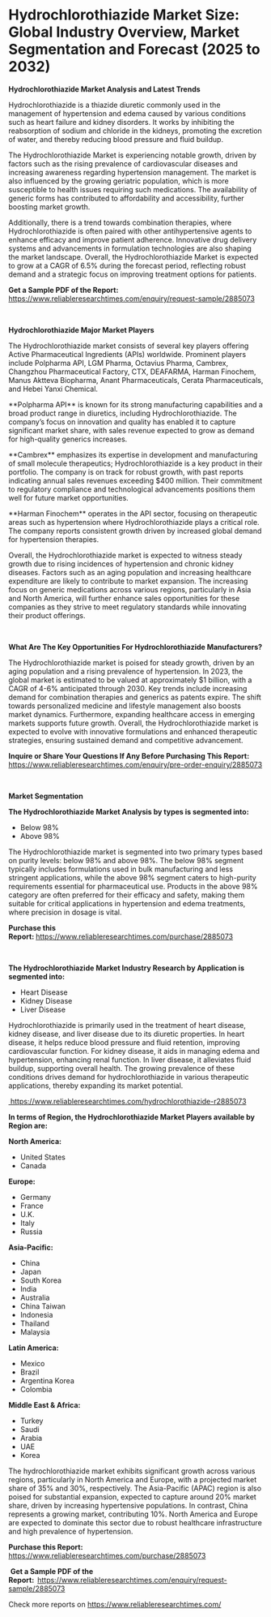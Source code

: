 <p><h1>Hydrochlorothiazide Market Size: Global Industry Overview, Market Segmentation and Forecast (2025 to 2032)</h1></p><p><strong>Hydrochlorothiazide Market Analysis and Latest Trends</strong></p>
<p><p>Hydrochlorothiazide is a thiazide diuretic commonly used in the management of hypertension and edema caused by various conditions such as heart failure and kidney disorders. It works by inhibiting the reabsorption of sodium and chloride in the kidneys, promoting the excretion of water, and thereby reducing blood pressure and fluid buildup.</p><p>The Hydrochlorothiazide Market is experiencing notable growth, driven by factors such as the rising prevalence of cardiovascular diseases and increasing awareness regarding hypertension management. The market is also influenced by the growing geriatric population, which is more susceptible to health issues requiring such medications. The availability of generic forms has contributed to affordability and accessibility, further boosting market growth.</p><p>Additionally, there is a trend towards combination therapies, where Hydrochlorothiazide is often paired with other antihypertensive agents to enhance efficacy and improve patient adherence. Innovative drug delivery systems and advancements in formulation technologies are also shaping the market landscape. Overall, the Hydrochlorothiazide Market is expected to grow at a CAGR of 6.5% during the forecast period, reflecting robust demand and a strategic focus on improving treatment options for patients.</p></p>
<p><strong>Get a Sample PDF of the Report:&nbsp;</strong> <a href="https://www.reliableresearchtimes.com/enquiry/request-sample/2885073?utm_campaign=2934&utm_medium=2&utm_source=Github&utm_content=ia&utm_term=13032025&utm_id=hydrochlorothiazide">https://www.reliableresearchtimes.com/enquiry/request-sample/2885073</a></p>
<p>&nbsp;</p>
<p><strong>Hydrochlorothiazide Major Market Players</strong></p>
<p><p>The Hydrochlorothiazide market consists of several key players offering Active Pharmaceutical Ingredients (APIs) worldwide. Prominent players include Polpharma API, LGM Pharma, Octavius Pharma, Cambrex, Changzhou Pharmaceutical Factory, CTX, DEAFARMA, Harman Finochem, Manus Aktteva Biopharma, Anant Pharmaceuticals, Cerata Pharmaceuticals, and Hebei Yanxi Chemical. </p><p>**Polpharma API** is known for its strong manufacturing capabilities and a broad product range in diuretics, including Hydrochlorothiazide. The company’s focus on innovation and quality has enabled it to capture significant market share, with sales revenue expected to grow as demand for high-quality generics increases.</p><p>**Cambrex** emphasizes its expertise in development and manufacturing of small molecule therapeutics; Hydrochlorothiazide is a key product in their portfolio. The company is on track for robust growth, with past reports indicating annual sales revenues exceeding $400 million. Their commitment to regulatory compliance and technological advancements positions them well for future market opportunities.</p><p>**Harman Finochem** operates in the API sector, focusing on therapeutic areas such as hypertension where Hydrochlorothiazide plays a critical role. The company reports consistent growth driven by increased global demand for hypertension therapies. </p><p>Overall, the Hydrochlorothiazide market is expected to witness steady growth due to rising incidences of hypertension and chronic kidney diseases. Factors such as an aging population and increasing healthcare expenditure are likely to contribute to market expansion. The increasing focus on generic medications across various regions, particularly in Asia and North America, will further enhance sales opportunities for these companies as they strive to meet regulatory standards while innovating their product offerings.</p></p>
<p>&nbsp;</p>
<p><strong>What Are The Key Opportunities For Hydrochlorothiazide Manufacturers?</strong></p>
<p><p>The Hydrochlorothiazide market is poised for steady growth, driven by an aging population and a rising prevalence of hypertension. In 2023, the global market is estimated to be valued at approximately $1 billion, with a CAGR of 4-6% anticipated through 2030. Key trends include increasing demand for combination therapies and generics as patents expire. The shift towards personalized medicine and lifestyle management also boosts market dynamics. Furthermore, expanding healthcare access in emerging markets supports future growth. Overall, the Hydrochlorothiazide market is expected to evolve with innovative formulations and enhanced therapeutic strategies, ensuring sustained demand and competitive advancement.</p></p>
<p><strong>Inquire or Share Your Questions If Any Before Purchasing This Report:</strong> <a href="https://www.reliableresearchtimes.com/enquiry/pre-order-enquiry/2885073?utm_campaign=2934&utm_medium=2&utm_source=Github&utm_content=ia&utm_term=13032025&utm_id=hydrochlorothiazide">https://www.reliableresearchtimes.com/enquiry/pre-order-enquiry/2885073</a></p>
<p>&nbsp;</p>
<p><strong>Market Segmentation</strong></p>
<p><strong>The Hydrochlorothiazide Market Analysis by types is segmented into:</strong></p>
<p><ul><li>Below 98%</li><li>Above 98%</li></ul></p>
<p><p>The Hydrochlorothiazide market is segmented into two primary types based on purity levels: below 98% and above 98%. The below 98% segment typically includes formulations used in bulk manufacturing and less stringent applications, while the above 98% segment caters to high-purity requirements essential for pharmaceutical use. Products in the above 98% category are often preferred for their efficacy and safety, making them suitable for critical applications in hypertension and edema treatments, where precision in dosage is vital.</p></p>
<p><strong>Purchase this Report:&nbsp;</strong><a href="https://www.reliableresearchtimes.com/purchase/2885073?utm_campaign=2934&utm_medium=2&utm_source=Github&utm_content=ia&utm_term=13032025&utm_id=hydrochlorothiazide">https://www.reliableresearchtimes.com/purchase/2885073</a></p>
<p>&nbsp;</p>
<p><strong>The Hydrochlorothiazide Market Industry Research by Application is segmented into:</strong></p>
<p><ul><li>Heart Disease</li><li>Kidney Disease</li><li>Liver Disease</li></ul></p>
<p><p>Hydrochlorothiazide is primarily used in the treatment of heart disease, kidney disease, and liver disease due to its diuretic properties. In heart disease, it helps reduce blood pressure and fluid retention, improving cardiovascular function. For kidney disease, it aids in managing edema and hypertension, enhancing renal function. In liver disease, it alleviates fluid buildup, supporting overall health. The growing prevalence of these conditions drives demand for hydrochlorothiazide in various therapeutic applications, thereby expanding its market potential.</p></p>
<p><a href="https://www.reliableresearchtimes.com/hydrochlorothiazide-r2885073?utm_campaign=2934&utm_medium=2&utm_source=Github&utm_content=ia&utm_term=13032025&utm_id=hydrochlorothiazide">&nbsp;https://www.reliableresearchtimes.com/hydrochlorothiazide-r2885073</a></p>
<p><strong>In terms of Region, the Hydrochlorothiazide Market Players available by Region are:</strong></p>
<p>
    <p> <strong> North America: </strong>
        <ul>
            <li>United States</li>
            <li>Canada</li>
        </ul>
        </p> 
    <p> <strong> Europe: </strong>
        <ul>
            <li>Germany</li>
            <li>France</li>
            <li>U.K.</li>
            <li>Italy</li>
            <li>Russia</li>
        </ul>
        </p> 
    <p> <strong> Asia-Pacific: </strong>
        <ul>
            <li>China</li>
            <li>Japan</li>
            <li>South Korea</li>
            <li>India</li>
            <li>Australia</li>
            <li>China Taiwan</li>
            <li>Indonesia</li>
            <li>Thailand</li>
            <li>Malaysia</li>
        </ul>
        </p> 
    <p> <strong> Latin America: </strong>
        <ul>
            <li>Mexico</li>
            <li>Brazil</li>
            <li>Argentina Korea</li>
            <li>Colombia</li>
        </ul>
        </p> 
    <p> <strong> Middle East & Africa: </strong>
        <ul>
            <li>Turkey</li>
            <li>Saudi</li>
            <li>Arabia</li>
            <li>UAE</li>
            <li>Korea</li>
        </ul>
    </p>
    </p>
<p><p>The hydrochlorothiazide market exhibits significant growth across various regions, particularly in North America and Europe, with a projected market share of 35% and 30%, respectively. The Asia-Pacific (APAC) region is also poised for substantial expansion, expected to capture around 20% market share, driven by increasing hypertensive populations. In contrast, China represents a growing market, contributing 10%. North America and Europe are expected to dominate this sector due to robust healthcare infrastructure and high prevalence of hypertension.</p></p>
<p><strong>Purchase this Report: </strong><a href="https://www.reliableresearchtimes.com/purchase/2885073?utm_campaign=2934&utm_medium=2&utm_source=Github&utm_content=ia&utm_term=13032025&utm_id=hydrochlorothiazide">https://www.reliableresearchtimes.com/purchase/2885073</a></p>
<p>&nbsp;<strong>Get a Sample PDF of the Report:&nbsp;&nbsp;</strong><a href="https://www.reliableresearchtimes.com/enquiry/request-sample/2885073?utm_campaign=2934&utm_medium=2&utm_source=Github&utm_content=ia&utm_term=13032025&utm_id=hydrochlorothiazide">https://www.reliableresearchtimes.com/enquiry/request-sample/2885073</a></p>
<p><strong></strong></p>
<p>Check more reports on <a href="https://www.reliableresearchtimes.com/?utm_campaign=2934&utm_medium=2&utm_source=Github&utm_content=ia&utm_term=13032025&utm_id=hydrochlorothiazide">https://www.reliableresearchtimes.com/</a></p>